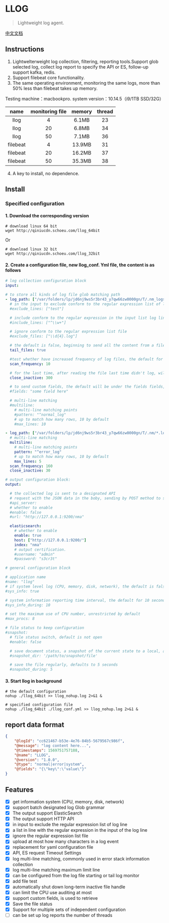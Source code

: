 # LLOG

> Lightweight log agent.

[中文文档](./README_zh.md)

## Instructions
1. Lightwelterweight log collection, filtering, reporting tools.Support glob selected log, collect log report to specify the API or ES, follow-up support kafka, redis.
2. Support filebeat core functionality.
3. The same operating environment, monitoring the same logs, more than 50% less than filebeat takes up memory.

Testing machine：macbookpro. system version：10.14.5（i9/1TB SSD/32G）

|name|monitoring file|memory|thread|
|:--:|:--:|:--:|:--:|
|llog|4|6.1MB|23|
|llog|20|6.8MB|34|
|llog|50|7.1MB|36|
|filebeat|4|13.9MB|31|
|filebeat|20|16.2MB|37|
|filebeat|50|35.3MB|38|


4. A key to install, no dependence.

## Install

### Specified configuration

#### 1. Download the corresponding version
``` shell script
# download linux 64 bit
wget http://qiniucdn.schoeu.com/llog_64bit

```
Or
``` shell script
# download linux 32 bit
wget http://qiniucdn.schoeu.com/llog_32bit

```

#### 2. Create a configuration file, new llog_conf. Yml file, the content is as follows

``` yaml
# log collection configuration block
input:

# to store all kinds of log file glob matching path
- log_path: ["/var/folders/lp/jd6nj9ws5r3br43_y7qw66zw0000gn/T/.nm_logs/nm_apps?/*.log"]
  # in the input to exclude conform to the regular expression list of log line
  #exclude_lines: ["test"]

  # include conform to the regular expression in the input list log line
  #include_lines: ["^\\w+"]

  # ignore conform to the regular expression list file
  #exclude_files: ["\\d{4}.log"]

  # the default is false, beginning to send all the content from a file.Set to true will from the tail to start monitoring file additions send new files on each line
  tail_files: true

  #test whether have increased frequency of log files, the default for 10 seconds
  scan_frequency: 10

  # for the last time, after reading the file last time didn't log, will close the file handle, the default is 5 minutes
  close_inactive: 300

  # to send custom fields, the default will be under the fields fields, it can also use a json string, such as' {" a ":" b "} '
  #fields: "some field here"

  # multi-line matching
  #multiline:
    # multi-line matching points
    #pattern: "^normal_log"
    # up to match how many rows, 10 by default
    #max_lines: 10

- log_path: ["/var/folders/lp/jd6nj9ws5r3br43_y7qw66zw0000gn/T/.nm/*.log"]
  # multi-line matching
  multiline:
    # multi-line matching points
    pattern: "^error_log"
    # up to match how many rows, 10 by default
    max_lines: 5
  scan_frequency: 160
  close_inactive: 30

# output configuration block:
output:

  # the collected log is sent to a designated API
  # request with the JSON data in the boby, sending by POST method to specify the interface
  #api_server:
  # whether to enable
  #enable: false
  #url: "http://127.0.0.1:9200/nma"

  elasticsearch:
    # whether to enable
    enable: true
    host: ["http://127.0.0.1:9200/"]
    index: "nma"
    # output certification.
    #username: "admin"
    #password: "s3cr3t"

# general configuration block

# application name
#name: "llog"
# if system level log (CPU, memory, disk, network), the default is false, is not reported
#sys_info: true

# system information reporting time interval, the default for 10 seconds
#sys_info_during: 10

# set the maximum use of CPU number, unrestricted by default
#max_procs: 8

# file status to keep configuration
#snapshot:
  # file status switch, default is not open
  #enable: false

  # save document status, a snapshot of the current state to a local, a kick-off meeting for next time use snapshot content
  #snapshot_dir: '/path/to/snapshot/file'

  # save the file regularly, defaults to 5 seconds
  #snapshot_during: 5

```

#### 3. Start llog in background
``` shell script
# the default configuration
nohup ./llog_64bit >> llog_nohup.log 2>&1 &

# specified configuration file
nohup ./llog_64bit ./llog_conf.yml >> llog_nohup.log 2>&1 &
```

## report data format
``` json
{
    "@logId": "cc621467-b53e-4e76-84b5-5679567c986f",
    "@message": "log content here...",
    "@timestamps": 1569751757188,
    "@name": "LLOG",
    "@version": "1.0.0",
    "@type": "normal|error|system",
    "@fields": "{\"key\":\"value\"}"
}

```

## Features
- [x] get information system (CPU, memory, disk, network)
- [x] support batch designated log Glob grammar
- [x] The output support ElasticSearch
- [x] The output support HTTP API
- [x] in input to exclude the regular expression list of log line
- [x] a list in line with the regular expression in the input of the log line
- [x] ignore the regular expression list file
- [x] upload at most how many characters in a log event
- [x] replacement for yaml configuration file
- [x] API, ES request Timeout Settings
- [x] log multi-line matching, commonly used in error stack information collection
- [x] log multi-line matching maximum limit line
- [x] can be configured from the log file starting or tail log monitor
- [x] add file test
- [x] automatically shut down long-term inactive file handle
- [x] can limit the CPU use auditing at most
- [x] support custom fields, is used to retrieve
- [x] Save the file status
- [x] Support for multiple sets of independent configuration 
- [ ] can be set up log reports the number of threads
